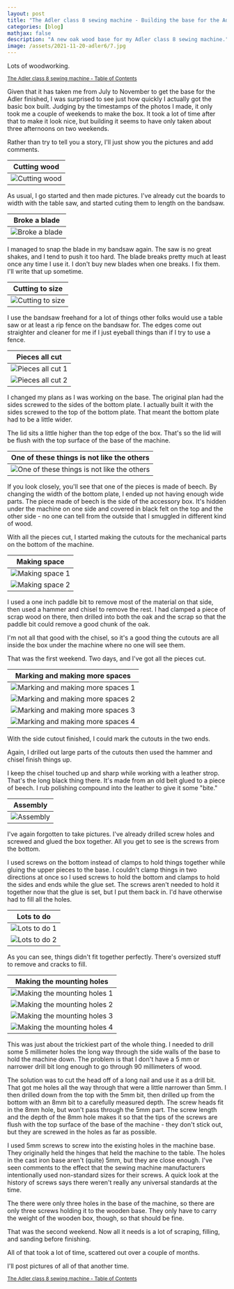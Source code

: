 ```yaml
---
layout: post
title: "The Adler class 8 sewing machine - Building the base for the Adler"
categories: [blog]
mathjax: false
description: "A new oak wood base for my Adler class 8 sewing machine."
image: /assets/2021-11-20-adler6/7.jpg
---
```

Lots of woodworking.

<sub>[The Adler class 8 sewing machine - Table of Contents](adler-toc)</sub>

Given that it has taken me from July to November to get the base for the Adler finished, I was surprised to see just how quickly I actually got the basic box built.  Judging by the timestamps of the photos I made, it only took me a couple of weekends to make the box.  It took a lot of time after that to make it look nice, but building it seems to have only taken about three afternoons on two weekends.

Rather than try to tell you a story, I'll just show you the pictures and add comments.

|Cutting wood|
|------------|
|![Cutting wood](/assets/2021-11-20-adler6/1.jpg)|

As usual, I go started and then made pictures.  I've already cut the boards to width with the table saw, and started cuting them to length on the bandsaw.

|Broke a blade|
|-------------|
|![Broke a blade](/assets/2021-11-20-adler6/2.jpg)|

I managed to snap the blade in my bandsaw again.  The saw is no great shakes, and I tend to push it too hard.  The blade breaks pretty much at least once any time I use it.  I don't buy new blades when one breaks.  I fix them.  I'll write that up sometime.

|Cutting to size|
|-------------|
|![Cutting to size](/assets/2021-11-20-adler6/3.jpg)|

I use the bandsaw freehand for a lot of things other folks would use a table saw or at least a rip fence on the bandsaw for.  The edges come out straighter and cleaner for me if I just eyeball things than if I try to use a fence.

|Pieces all cut|
|-------------|
|![Pieces all cut 1](/assets/2021-11-20-adler6/4.jpg)|
|![Pieces all cut 2](/assets/2021-11-20-adler6/5.jpg)|

I changed my plans as I was working on the base.  The original plan had the sides screwed to the sides of the bottom plate.  I actually built it with the sides screwed to the top of the bottom plate.  That meant the bottom plate had to be a little wider.

The lid sits a little higher than the top edge of the box.  That's so the lid will be flush with the top surface of the base of the machine.

|One of these things is not like the others|
|------------------------------------------|
|![One of these things is not like the others](/assets/2021-11-20-adler6/6.jpg)|

If you look closely, you'll see that one of the pieces is made of beech.  By changing the width of the bottom plate, I ended up not having enough wide parts.  The piece made of beech is the side of the accessory box.  It's hidden under the machine on one side and covered in black felt on the top and the other side - no one can tell from the outside that I smuggled in different kind of wood.

With all the pieces cut, I started making the cutouts for the mechanical parts on the bottom of the machine.

|Making space|
|------------------------------------------|
|![Making space 1](/assets/2021-11-20-adler6/7.jpg)|
|![Making space 2](/assets/2021-11-20-adler6/8.jpg)|

I used a one inch paddle bit to remove most of the material on that side, then used a hammer and chisel to remove the rest.  I had clamped a piece of scrap wood on there, then drilled into both the oak and the scrap so that the paddle bit could remove a good chunk of the oak.

I'm not all that good with the chisel, so it's a good thing the cutouts are all inside the box under the machine where no one will see them.

That was the first weekend.  Two days, and I've got all the pieces cut.

|Marking and making more spaces|
|------------------------------------------|
|![Marking and making more spaces 1](/assets/2021-11-20-adler6/9.jpg)|
|![Marking and making more spaces 2](/assets/2021-11-20-adler6/10.jpg)|
|![Marking and making more spaces 3](/assets/2021-11-20-adler6/11.jpg)|
|![Marking and making more spaces 4](/assets/2021-11-20-adler6/12.jpg)|

With the side cutout finished, I could mark the cutouts in the two ends.

Again, I drilled out large parts of the cutouts then used the hammer and chisel finish things up.

I keep the chisel touched up and sharp while working with a leather strop.  That's the long black thing there.  It's made from an old belt glued to a piece of beech.  I rub polishing compound into the leather to give it some "bite."

|Assembly|
|--------|
|![Assembly](/assets/2021-11-20-adler6/13.jpg)|

I've again forgotten to take pictures.  I've already drilled screw holes and screwed and glued the box together.  All you get to see is the screws from the bottom.

I used screws on the bottom instead of clamps to hold things together while gluing the upper pieces to the base.  I couldn't clamp things in two directions at once so I used screws to hold the bottom and clamps to hold the sides and ends while the glue set.  The screws aren't needed to hold it together now that the glue is set, but I put them back in.  I'd have otherwise had to fill all the holes.

|Lots to do|
|----------|
|![Lots to do 1](/assets/2021-11-20-adler6/14.jpg)|
|![Lots to do 2](/assets/2021-11-20-adler6/15.jpg)|

As you can see, things didn't fit together perfectly.  There's oversized stuff to remove and cracks to fill.

|Making the mounting holes|
|-------------------------|
|![Making the mounting holes 1](/assets/2021-11-20-adler6/16.jpg)|
|![Making the mounting holes 2](/assets/2021-11-20-adler6/17.jpg)|
|![Making the mounting holes 3](/assets/2021-11-20-adler6/18.jpg)|
|![Making the mounting holes 4](/assets/2021-11-20-adler6/19.jpg)|

This was just about the trickiest part of the whole thing.  I needed to drill some 5 millimeter holes the long way through the side walls of the base to hold the machine down.  The problem is that I don't have a 5 mm or narrower drill bit long enough to go through 90 millimeters of wood.

The solution was to cut the head off of a long nail and use it as a drill bit.  That got me holes all the way through that were a little narrower than 5mm.  I then drilled down from the top with the 5mm bit, then drilled up from the bottom with an 8mm bit to a carefully measured depth.  The screw heads fit in the 8mm hole, but won't pass through the 5mm part.  The screw length and the depth of the 8mm hole makes it so that the tips of the screws are flush with the top surface of the base of the machine - they don't stick out, but they are screwed in the holes as far as possible.

I used 5mm screws to screw into the existing holes in the machine base.  They originally held the hinges that held the machine to the table.  The holes in the cast iron base aren't (quite) 5mm, but they are close enough.  I've seen comments to the effect that the sewing machine manufacturers intentionally used non-standard sizes for their screws.  A quick look at the history of screws says there weren't really any universal standards at the time.

The there were only three holes in the base of the machine, so there are only three screws holding it to the wooden base.  They only have to carry the weight of the wooden box, though, so that should be fine.

That was the second weekend.  Now all it needs is a lot of scraping, filling, and sanding before finishing.

All of that took a lot of time, scattered out over a couple of months.

I'll post pictures of all of that another time.

<sub>[The Adler class 8 sewing machine - Table of Contents](adler-toc)</sub> 
